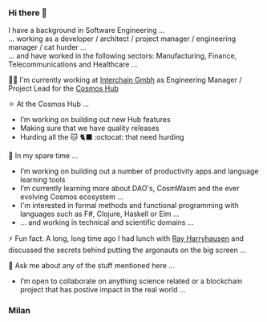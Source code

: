 ### Hi there 👋

I have a background in Software Engineering ...  
... working as a developer / architect / project manager / engineering manager / cat hurder ...   
... and have worked in the following sectors: Manufacturing, Finance, Telecommunications and Healthcare ...     

   
👨‍🏭 I'm currently working at [Interchain Gmbh](http://interchain.io) as Engineering Manager / Project Lead for the [Cosmos Hub](http://github.com/cosmos/gaia)  
  
  
⚛️ At the Cosmos Hub ...
  - I’m working on building out new Hub features
  - Making sure that we have quality releases
  - Hurding all the 🐱 🐈‍⬛ :octocat: that need hurding
  
  
🌱 In my spare time ...
  - I’m working on building out a number of productivity apps and language learning tools
  - I’m currently learning more about DAO's, CosmWasm and the ever evolving Cosmos ecosystem ...  
  - I'm interested in formal methods and functional programming with languages such as F#, Clojure, Haskell or Elm ... 
  - ... and working in technical and scientific domains ...  
   
   
⚡ Fun fact: A long, long time ago I had lunch with [Ray Harryhausen](https://en.wikipedia.org/wiki/Ray_Harryhausen) and discussed the secrets behind putting the argonauts on the big screen ...  


💬 Ask me about any of the stuff mentioned here ...  
  - I’m open to collaborate on anything science related or a blockchain project that has postive impact in the real world ...  

<!--
- 📫 How to reach me: ...
-->

### Milan
